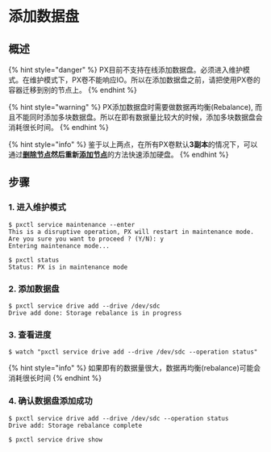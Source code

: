 # 添加数据盘

## 概述 <a id="overview"></a>

{% hint style="danger" %}
PX目前不支持在线添加数据盘。必须进入维护模式。在维护模式下，PX卷不能响应IO。所以在添加数据盘之前，请把使用PX卷的容器迁移到别的节点上。
{% endhint %}

{% hint style="warning" %}
PX添加数据盘时需要做数据再均衡\(Rebalance\), 而且不能同时添加多块数据盘。所以在即有数据量比较大的时候，添加多块数据盘会消耗很长时间。
{% endhint %}

{% hint style="info" %}
鉴于以上两点，在所有PX卷默认**3副本**的情况下，可以通过[**删除节点**](remove-node.md)**然后重新**[**添加节点**](add-node.md)的方法快速添加硬盘。
{% endhint %}

## 步骤

### 1. 进入维护模式

```text
$ pxctl service maintenance --enter
This is a disruptive operation, PX will restart in maintenance mode.
Are you sure you want to proceed ? (Y/N): y
Entering maintenance mode...

$ pxctl status
Status: PX is in maintenance mode
```

### 2. 添加数据盘

```text
$ pxctl service drive add --drive /dev/sdc
Drive add done: Storage rebalance is in progress
```

### 3. 查看进度

```text
$ watch "pxctl service drive add --drive /dev/sdc --operation status"
```

{% hint style="info" %}
如果即有的数据量很大，数据再均衡\(rebalance\)可能会消耗很长时间
{% endhint %}

### 4. 确认数据盘添加成功

```text
$ pxctl service drive add --drive /dev/sdc --operation status
Drive add: Storage rebalance complete

$ pxctl service drive show
```

